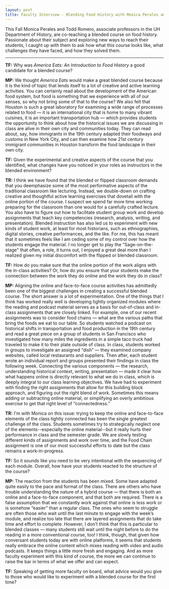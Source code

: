 ```yaml
---
layout: post
title: Faculty Interview - Blending Food History with Monica Perales and Todd Romero
---
```

This Fall Monica Perales and Todd Romero, associate professors in the UH Department of History, are co-teaching a blended course on food history. Passionate about their subject and exploring new ways to reach their students, I caught up with them to ask how what this course looks like, what challenges they have faced, and how they solved them.

--------

**TF:** Why was *America Eats: An Introduction to Food History* a good candidate for
a blended course?

**MP:** We thought *America Eats* would make a great blended course because it is the kind of topic that lends itself to a lot of creative and active learning activities. You can certainly read about the development of the American food system, but food is something that we experience with all of our senses, so why not bring some of that to the course? We also felt that Houston is such a great laboratory for examining a wide range of processes related to food — it is an international city that is home to many vibrant cuisines, it is an important transportation hub — which provides students the opportunity to think about how the historical issues we are discussing in class are alive in their own city and communities today. They can read about, say, how immigrants in the 19th century adapted their foodways and customs in New York City, and can then examine how 21st century immigrant communities in Houston transform the food landscape in their own city.

**TF:** Given the experimental and creative aspects of the course that you identified, what changes have you noticed in your roles as instructors in the blended environment?

**TR:** I think we have found that the blended or flipped classroom demands that you deemphasize some of the most performative aspects of the traditional classroom like lecturing. Instead, we double-down on crafting creative and thoughtful active learning exercises that dovetail with the online portion of the course. I suspect we spend far more time working preparing for the classroom than one would for a carefully crafted lecture. You also have to figure out how to facilitate student group work and develop assignments that teach key competencies (research, analysis, writing, and presentation). Blended instruction has also led us to experiment with new kinds of student work, at least for most historians, such as ethnographies, digital stories, creative performances, and the like. For me, this has meant that it sometimes feels like I am ceding some of my control over how the students engage the material. I no longer get to play the "Sage-on-the-stage" that often, a role, it turns out, I enjoyed a great deal more than I realized given my initial discomfort with the flipped or blended classroom.

**TF:** How do you make sure that the online portion of the work aligns with the
in-class activities? Or, how do you ensure that your students make the
connection between the work they do online and the work they do in class?

**MP:** Aligning the online and face-to-face course activities has admittedly been one of the biggest challenges in creating a successful blended course. The short answer is a lot of experimentation. One of the things that I think has worked really well is developing tightly organized modules where the reading and podcast material serves as a basis for out-of-class and in-class assignments that are closely linked. For example, one of our recent assignments was to consider food chains — what are the various paths that bring the foods we eat to our table. So students watched a podcast on historical shifts in transportation and food production in the 19th century and read a great piece on a group of students in San Francisco who investigated how many miles the ingredients in a simple taco truck had traveled to make it to their plate outside of class. In class, students worked in groups to investigate an assigned “dish” — they examined company websites, called local restaurants and suppliers. Then after, each student wrote an individual report and groups presented their findings in class the following week. Connecting the various components — the research, understanding historical context, writing, presentation — made it clear how what happens online is directly relevant to what we do in class, which is deeply integral to our class learning objectives. We have had to experiment with finding the right assignments that allow for this building block approach, and figuring out the right blend of work. Sometimes this means adding or subtracting online material, or simplifying an overly ambitious exercise to get that right level of “connectedness.”

**TR:** I'm with Monica on this issue: trying to keep the online and face-to-face elements of the class tightly connected has been the single greatest challenge of the class. Students sometimes try to strategically neglect one of the elements--especially the online material--but it really hurts their performance in class and the semester grade. We are slowly testing different kinds of assignments and work over time, and the Food Chain assignment is one of our most successful efforts to date but the class remains a work-in-progress.

**TF:** So it sounds like you need to be very intentional with the sequencing of each module. Overall, how have your students reacted to the structure of the course?

**MP:** The reaction from the students has been mixed. Some have adapted quite easily to the pace and format of the class. There are others who have trouble understanding the nature of a hybrid course — that there is both an online and a face-to-face component, and that both are required. There is a false assumption that we constantly work against that online is less work or is somehow “easier” than a regular class. The ones who seem to struggle are often those who wait until the last minute to engage with the week’s module, and realize too late that there are layered assignments that do take time and effort to complete. However, I don’t think that this is particular to blended classes — many students still wait until the night before to do the reading in a more conventional course, too! I think, though, that given how conversant students today are with online platforms, it seems that students really embrace the online content which mixes reading with video and audio podcasts. It keeps things a little more fresh and engaging. And as more faculty experiment with this kind of course, the more we can continue to raise the bar in terms of what we offer and can expect.

**TF:** Speaking of getting more faculty on board, what advice would you give to those who would like to experiment with a blended course for the first time?
